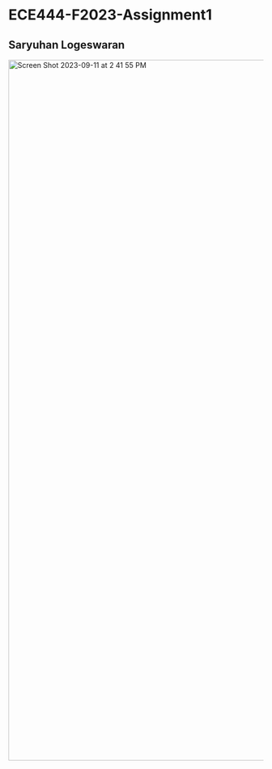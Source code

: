 # ECE444-F2023-Assignment1

## Saryuhan Logeswaran

<img width="1385" alt="Screen Shot 2023-09-11 at 2 41 55 PM" src="https://github.com/saryuhan-logeswaran/ECE444-F2023-Assignment1/assets/105800644/e48f3f3e-7b84-48a5-b925-b432b26dbf9f">
